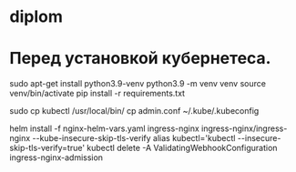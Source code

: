 # diplom


# Перед установкой кубернетеса.


sudo apt-get install python3.9-venv
python3.9 -m venv venv
source venv/bin/activate
pip install -r requirements.txt

sudo cp kubectl /usr/local/bin/
cp admin.conf ~/.kube/.kubeconfig

helm install -f nginx-helm-vars.yaml ingress-nginx ingress-nginx/ingress-nginx --kube-insecure-skip-tls-verify
alias kubectl='kubectl --insecure-skip-tls-verify=true'
kubectl delete -A ValidatingWebhookConfiguration ingress-nginx-admission